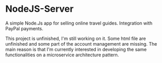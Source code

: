 # NodeJS-Server
A simple Node.Js app for selling online travel guides. Integration with PayPal payments.

This project is unfinished, I'm still working on it. Some html file are unfinished and some part of the account management are missing.
The main reason is that I'm currently interested in developing the same functionalities on a microservice architecture pattern.
